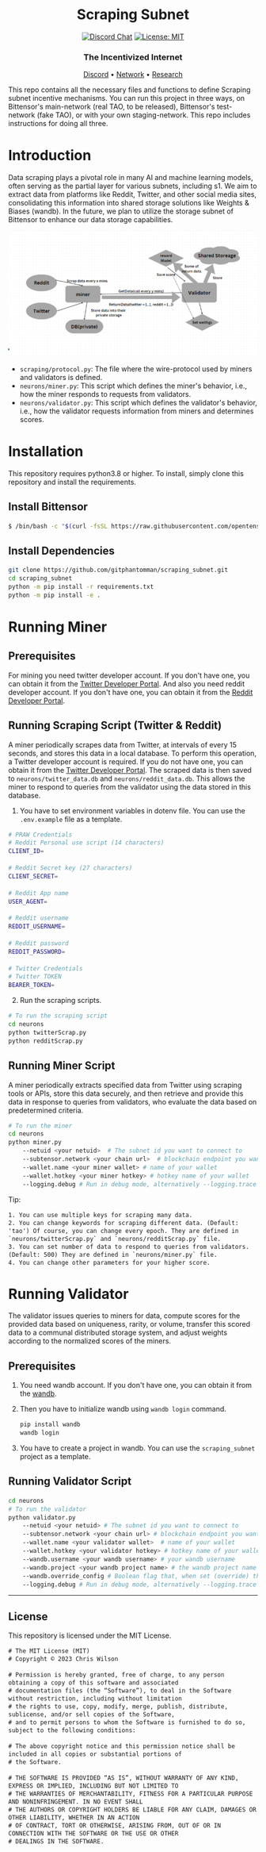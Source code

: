 
<div align="center">

# **Scraping Subnet** <!-- omit in toc -->
[![Discord Chat](https://img.shields.io/discord/308323056592486420.svg)](https://discord.gg/bittensor)
[![License: MIT](https://img.shields.io/badge/License-MIT-yellow.svg)](https://opensource.org/licenses/MIT) 



### The Incentivized Internet <!-- omit in toc -->

[Discord](https://discord.gg/bittensor) • [Network](https://taostats.io/) • [Research](https://bittensor.com/whitepaper)

</div>



This repo contains all the necessary files and functions to define Scraping subnet incentive mechanisms. You can run this project in three ways,
on Bittensor's main-network (real TAO, to be released), Bittensor's test-network (fake TAO), or with your own staging-network. This repo includes instructions for doing all three.

# Introduction

Data scraping plays a pivotal role in many AI and machine learning models, often serving as the partial layer for various subnets, including s1. We aim to extract data from platforms like Reddit, Twitter, and other social media sites, consolidating this information into shared storage solutions like Weights & Biases (wandb). In the future, we plan to utilize the storage subnet of Bittensor to enhance our data storage capabilities. 

![Alt text](docs/Screenshot_18.png)




- `scraping/protocol.py`: The file where the wire-protocol used by miners and validators is defined.
- `neurons/miner.py`: This script which defines the miner's behavior, i.e., how the miner responds to requests from validators.
- `neurons/validator.py`: This script which defines the validator's behavior, i.e., how the validator requests information from miners and determines scores.




# Installation
This repository requires python3.8 or higher. To install, simply clone this repository and install the requirements.

## Install Bittensor
```bash
$ /bin/bash -c "$(curl -fsSL https://raw.githubusercontent.com/opentensor/bittensor/master/scripts/install.sh)"
```
## Install Dependencies
```bash
git clone https://github.com/gitphantomman/scraping_subnet.git
cd scraping_subnet
python -m pip install -r requirements.txt
python -m pip install -e .
```


# Running Miner

## Prerequisites

For mining you need twitter developer account. If you don't have one, you can obtain it from the [Twitter Developer Portal](https://developer.twitter.com/en/portal/products).
And also you need reddit developer account. If you don't have one, you can obtain it from the [Reddit Developer Portal](https://www.reddit.com/prefs/apps).

## Running Scraping Script (Twitter & Reddit)

A miner periodically scrapes data from Twitter, at intervals of every 15 seconds, and stores this data in a local database. To perform this operation, a Twitter developer account is required. If you do not have one, you can obtain it from the [Twitter Developer Portal](https://developer.twitter.com/en/portal/products).
The scraped data is then saved to `neurons/twitter_data.db` and `neurons/reddit_data.db`. This allows the miner to respond to queries from the validator using the data stored in this database.

1. You have to set environment variables in dotenv file. You can use the `.env.example` file as a template.
```bash
# PRAW Credentials
# Reddit Personal use script (14 characters)
CLIENT_ID=

# Reddit Secret key (27 characters)
CLIENT_SECRET=

# Reddit App name
USER_AGENT=

# Reddit username
REDDIT_USERNAME=

# Reddit password
REDDIT_PASSWORD=

# Twitter Credentials
# Twitter TOKEN 
BEARER_TOKEN= 
```

2. Run the scraping scripts.
```bash
# To run the scraping script
cd neurons
python twitterScrap.py 
python redditScrap.py
```


## Running Miner Script
A miner periodically extracts specified data from Twitter using scraping tools or APIs, store this data securely, and then retrieve and provide this data in response to queries from validators, who evaluate the data based on predetermined criteria.

```bash
# To run the miner
cd neurons
python miner.py 
    --netuid <your netuid>  # The subnet id you want to connect to
    --subtensor.network <your chain url>  # blockchain endpoint you want to connect
    --wallet.name <your miner wallet> # name of your wallet
    --wallet.hotkey <your miner hotkey> # hotkey name of your wallet
    --logging.debug # Run in debug mode, alternatively --logging.trace for trace mode
```

Tip:

    1. You can use multiple keys for scraping many data.
    2. You can change keywords for scraping different data. (Default: 'tao') Of course, you can change every epoch. They are defined in `neurons/twitterScrap.py` and `neurons/redditScrap.py` file.
    3. You can set number of data to respond to queries from validators. (Default: 500) They are defined in `neurons/miner.py` file.
    4. You can change other parameters for your higher score.

# Running Validator

The validator issues queries to miners for data, compute scores for the provided data based on uniqueness, rarity, or volume, transfer this scored data to a communal distributed storage system, and adjust weights according to the normalized scores of the miners.

## Prerequisites

1. You need wandb account. If you don't have one, you can obtain it from the [wandb](https://wandb.ai/authorize).
2. Then you have to initialize wandb using `wandb login` command.

    ```bash
    pip install wandb
    wandb login
    ```
3. You have to create a project in wandb. You can use the `scraping_subnet` project as a template.


## Running Validator Script

```bash
cd neurons
# To run the validator
python validator.py 
    --netuid <your netuid> # The subnet id you want to connect to
    --subtensor.network <your chain url> # blockchain endpoint you want to connect
    --wallet.name <your validator wallet>  # name of your wallet
    --wallet.hotkey <your validator hotkey> # hotkey name of your wallet
    --wandb.username <your wandb username> # your wandb username
    --wandb.project <your wandb project name> # the wandb project name you want to save to (Default: zhjgapym)
    --wandb.override_config # Boolean flag that, when set (override) the `wandb_config.json` with command line arguments. (default: False)
    --logging.debug # Run in debug mode, alternatively --logging.trace for trace mode
```

---

## License
This repository is licensed under the MIT License.
```text
# The MIT License (MIT)
# Copyright © 2023 Chris Wilson

# Permission is hereby granted, free of charge, to any person obtaining a copy of this software and associated
# documentation files (the “Software”), to deal in the Software without restriction, including without limitation
# the rights to use, copy, modify, merge, publish, distribute, sublicense, and/or sell copies of the Software,
# and to permit persons to whom the Software is furnished to do so, subject to the following conditions:

# The above copyright notice and this permission notice shall be included in all copies or substantial portions of
# the Software.

# THE SOFTWARE IS PROVIDED “AS IS”, WITHOUT WARRANTY OF ANY KIND, EXPRESS OR IMPLIED, INCLUDING BUT NOT LIMITED TO
# THE WARRANTIES OF MERCHANTABILITY, FITNESS FOR A PARTICULAR PURPOSE AND NONINFRINGEMENT. IN NO EVENT SHALL
# THE AUTHORS OR COPYRIGHT HOLDERS BE LIABLE FOR ANY CLAIM, DAMAGES OR OTHER LIABILITY, WHETHER IN AN ACTION
# OF CONTRACT, TORT OR OTHERWISE, ARISING FROM, OUT OF OR IN CONNECTION WITH THE SOFTWARE OR THE USE OR OTHER
# DEALINGS IN THE SOFTWARE.
```
